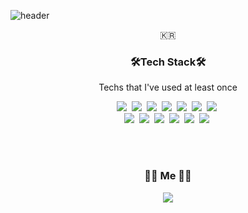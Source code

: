 ![header](https://capsule-render.vercel.app/api?type=soft&color=auto&height=150&section=header&text=SeunghoYoon&fontSize=70&animation=twinkling)
<p align="center">🇰🇷</p>

<h3 align="center">🛠Tech Stack🛠</h3>

<p align="center">Techs that I've used at least once</p>

<p align="center" >
<img src="https://img.shields.io/badge/Dart-0175C2?style=flat-square&logo=Dart&logoColor=white"/></a>&nbsp
<img src="https://img.shields.io/badge/Flutter-02569B?style=flat-square&logo=Flutter&logoColor=white"/></a>&nbsp
<img src="https://img.shields.io/badge/Javascript-ffb13b?style=flat-square&logo=javascript&logoColor=white"/></a>&nbsp
<img src="https://img.shields.io/badge/Typescript-1572B1?style=flat-square&logo=Typescript&logoColor=white"/></a>&nbsp
<img src="https://img.shields.io/badge/React-1571B1?style=flat-square&logo=React&logoColor=white"/></a>&nbsp
<img src="https://img.shields.io/badge/Redux-blueviolet?style=flat-square&logo=Redux&logoColor=white"/></a>&nbsp 
<img src="https://img.shields.io/badge/recoil-blueviolet?style=flat-square&logo=Recoil&logoColor=white"/></a>&nbsp 




<br>
<img src="https://img.shields.io/badge/SCSS-CC6699?style=flat-square&logo=SCSS&logoColor=white"/></a>&nbsp 
<img src="https://img.shields.io/badge/styled-components-DB7093?style=flat-square&logo=styled-components&logoColor=white"/></a>&nbsp 
<img src="https://img.shields.io/badge/HTML5-DB3552?style=flat-square&logo=html5&logoColor=white"/></a>&nbsp 
<img src="https://img.shields.io/badge/aws-333664?style=flat-square&logo=amazon-aws&logoColor=white"/></a>&nbsp 
<img src="https://img.shields.io/badge/Node.js-green?style=flat-square&logo=Node.js&logoColor=white"/></a>&nbsp
<img src="https://img.shields.io/badge/Express-lightgray?style=flat-square&logo=Express&logoColor=white"/></a>&nbsp 
</p>


<br><br>
<h3 align="center">👨‍💻 Me 👨‍💻</h3>
<p align="center"><a href="mailto:hmsj2380@gmail.com"><img src="https://img.shields.io/badge/Gmail-d14836?style=flat-square&logo=Gmail&logoColor=white&link=hmsj2380@gmail.com"/></a></p>


